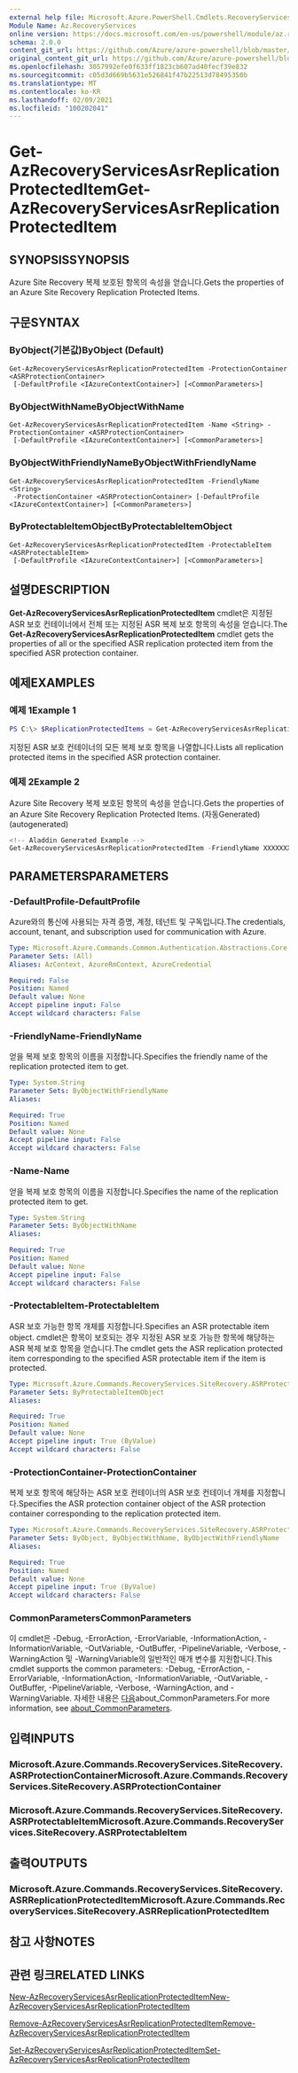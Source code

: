 ```yaml
---
external help file: Microsoft.Azure.PowerShell.Cmdlets.RecoveryServices.SiteRecovery.dll-Help.xml
Module Name: Az.RecoveryServices
online version: https://docs.microsoft.com/en-us/powershell/module/az.recoveryservices/get-azrecoveryservicesasrreplicationprotecteditem
schema: 2.0.0
content_git_url: https://github.com/Azure/azure-powershell/blob/master/src/RecoveryServices/RecoveryServices/help/Get-AzRecoveryServicesAsrReplicationProtectedItem.md
original_content_git_url: https://github.com/Azure/azure-powershell/blob/master/src/RecoveryServices/RecoveryServices/help/Get-AzRecoveryServicesAsrReplicationProtectedItem.md
ms.openlocfilehash: 3057992efe0f633ff1823cb607ad40fecf39e832
ms.sourcegitcommit: c05d3d669b5631e526841f47b22513d78495350b
ms.translationtype: MT
ms.contentlocale: ko-KR
ms.lasthandoff: 02/09/2021
ms.locfileid: "100202041"
---
```

# <span data-ttu-id="c65a4-101">Get-AzRecoveryServicesAsrReplicationProtectedItem</span><span class="sxs-lookup"><span data-stu-id="c65a4-101">Get-AzRecoveryServicesAsrReplicationProtectedItem</span></span>

## <span data-ttu-id="c65a4-102">SYNOPSIS</span><span class="sxs-lookup"><span data-stu-id="c65a4-102">SYNOPSIS</span></span>
<span data-ttu-id="c65a4-103">Azure Site Recovery 복제 보호된 항목의 속성을 얻습니다.</span><span class="sxs-lookup"><span data-stu-id="c65a4-103">Gets the properties of an Azure Site Recovery Replication Protected Items.</span></span>

## <span data-ttu-id="c65a4-104">구문</span><span class="sxs-lookup"><span data-stu-id="c65a4-104">SYNTAX</span></span>

### <span data-ttu-id="c65a4-105">ByObject(기본값)</span><span class="sxs-lookup"><span data-stu-id="c65a4-105">ByObject (Default)</span></span>
```
Get-AzRecoveryServicesAsrReplicationProtectedItem -ProtectionContainer <ASRProtectionContainer>
 [-DefaultProfile <IAzureContextContainer>] [<CommonParameters>]
```

### <span data-ttu-id="c65a4-106">ByObjectWithName</span><span class="sxs-lookup"><span data-stu-id="c65a4-106">ByObjectWithName</span></span>
```
Get-AzRecoveryServicesAsrReplicationProtectedItem -Name <String> -ProtectionContainer <ASRProtectionContainer>
 [-DefaultProfile <IAzureContextContainer>] [<CommonParameters>]
```

### <span data-ttu-id="c65a4-107">ByObjectWithFriendlyName</span><span class="sxs-lookup"><span data-stu-id="c65a4-107">ByObjectWithFriendlyName</span></span>
```
Get-AzRecoveryServicesAsrReplicationProtectedItem -FriendlyName <String>
 -ProtectionContainer <ASRProtectionContainer> [-DefaultProfile <IAzureContextContainer>] [<CommonParameters>]
```

### <span data-ttu-id="c65a4-108">ByProtectableItemObject</span><span class="sxs-lookup"><span data-stu-id="c65a4-108">ByProtectableItemObject</span></span>
```
Get-AzRecoveryServicesAsrReplicationProtectedItem -ProtectableItem <ASRProtectableItem>
 [-DefaultProfile <IAzureContextContainer>] [<CommonParameters>]
```

## <span data-ttu-id="c65a4-109">설명</span><span class="sxs-lookup"><span data-stu-id="c65a4-109">DESCRIPTION</span></span>
<span data-ttu-id="c65a4-110">**Get-AzRecoveryServicesAsrReplicationProtectedItem** cmdlet은 지정된 ASR 보호 컨테이너에서 전체 또는 지정된 ASR 복제 보호 항목의 속성을 얻습니다.</span><span class="sxs-lookup"><span data-stu-id="c65a4-110">The **Get-AzRecoveryServicesAsrReplicationProtectedItem** cmdlet gets the properties of all or the specified ASR replication protected item from the specified ASR protection container.</span></span>

## <span data-ttu-id="c65a4-111">예제</span><span class="sxs-lookup"><span data-stu-id="c65a4-111">EXAMPLES</span></span>

### <span data-ttu-id="c65a4-112">예제 1</span><span class="sxs-lookup"><span data-stu-id="c65a4-112">Example 1</span></span>
```powershell
PS C:\> $ReplicationProtectedItems = Get-AzRecoveryServicesAsrReplicationProtectedItem -ProtectionContainer $PrimaryContainer
```

<span data-ttu-id="c65a4-113">지정된 ASR 보호 컨테이너의 모든 복제 보호 항목을 나열합니다.</span><span class="sxs-lookup"><span data-stu-id="c65a4-113">Lists all replication protected items in the specified ASR protection container.</span></span>

### <span data-ttu-id="c65a4-114">예제 2</span><span class="sxs-lookup"><span data-stu-id="c65a4-114">Example 2</span></span>

<span data-ttu-id="c65a4-115">Azure Site Recovery 복제 보호된 항목의 속성을 얻습니다.</span><span class="sxs-lookup"><span data-stu-id="c65a4-115">Gets the properties of an Azure Site Recovery Replication Protected Items.</span></span> <span data-ttu-id="c65a4-116">(자동Generated)</span><span class="sxs-lookup"><span data-stu-id="c65a4-116">(autogenerated)</span></span>

```powershell
<!-- Aladdin Generated Example --> 
Get-AzRecoveryServicesAsrReplicationProtectedItem -FriendlyName XXXXXXXXXX -ProtectionContainer $PrimaryContainer
```

## <span data-ttu-id="c65a4-117">PARAMETERS</span><span class="sxs-lookup"><span data-stu-id="c65a4-117">PARAMETERS</span></span>

### <span data-ttu-id="c65a4-118">-DefaultProfile</span><span class="sxs-lookup"><span data-stu-id="c65a4-118">-DefaultProfile</span></span>
<span data-ttu-id="c65a4-119">Azure와의 통신에 사용되는 자격 증명, 계정, 테넌트 및 구독입니다.</span><span class="sxs-lookup"><span data-stu-id="c65a4-119">The credentials, account, tenant, and subscription used for communication with Azure.</span></span>


```yaml
Type: Microsoft.Azure.Commands.Common.Authentication.Abstractions.Core.IAzureContextContainer
Parameter Sets: (All)
Aliases: AzContext, AzureRmContext, AzureCredential

Required: False
Position: Named
Default value: None
Accept pipeline input: False
Accept wildcard characters: False
```

### <span data-ttu-id="c65a4-120">-FriendlyName</span><span class="sxs-lookup"><span data-stu-id="c65a4-120">-FriendlyName</span></span>
<span data-ttu-id="c65a4-121">얻을 복제 보호 항목의 이름을 지정합니다.</span><span class="sxs-lookup"><span data-stu-id="c65a4-121">Specifies the friendly name of the replication protected item to get.</span></span>

```yaml
Type: System.String
Parameter Sets: ByObjectWithFriendlyName
Aliases:

Required: True
Position: Named
Default value: None
Accept pipeline input: False
Accept wildcard characters: False
```

### <span data-ttu-id="c65a4-122">-Name</span><span class="sxs-lookup"><span data-stu-id="c65a4-122">-Name</span></span>
<span data-ttu-id="c65a4-123">얻을 복제 보호 항목의 이름을 지정합니다.</span><span class="sxs-lookup"><span data-stu-id="c65a4-123">Specifies the name of the replication protected item to get.</span></span>

```yaml
Type: System.String
Parameter Sets: ByObjectWithName
Aliases:

Required: True
Position: Named
Default value: None
Accept pipeline input: False
Accept wildcard characters: False
```

### <span data-ttu-id="c65a4-124">-ProtectableItem</span><span class="sxs-lookup"><span data-stu-id="c65a4-124">-ProtectableItem</span></span>
<span data-ttu-id="c65a4-125">ASR 보호 가능한 항목 개체를 지정합니다.</span><span class="sxs-lookup"><span data-stu-id="c65a4-125">Specifies an ASR protectable item object.</span></span> <span data-ttu-id="c65a4-126">cmdlet은 항목이 보호되는 경우 지정된 ASR 보호 가능한 항목에 해당하는 ASR 복제 보호 항목을 얻습니다.</span><span class="sxs-lookup"><span data-stu-id="c65a4-126">The cmdlet gets the ASR replication protected item corresponding to the specified ASR protectable item if the item is protected.</span></span>

```yaml
Type: Microsoft.Azure.Commands.RecoveryServices.SiteRecovery.ASRProtectableItem
Parameter Sets: ByProtectableItemObject
Aliases:

Required: True
Position: Named
Default value: None
Accept pipeline input: True (ByValue)
Accept wildcard characters: False
```

### <span data-ttu-id="c65a4-127">-ProtectionContainer</span><span class="sxs-lookup"><span data-stu-id="c65a4-127">-ProtectionContainer</span></span>
<span data-ttu-id="c65a4-128">복제 보호 항목에 해당하는 ASR 보호 컨테이너의 ASR 보호 컨테이너 개체를 지정합니다.</span><span class="sxs-lookup"><span data-stu-id="c65a4-128">Specifies the ASR protection container object of the ASR protection container corresponding to the replication protected item.</span></span> 

```yaml
Type: Microsoft.Azure.Commands.RecoveryServices.SiteRecovery.ASRProtectionContainer
Parameter Sets: ByObject, ByObjectWithName, ByObjectWithFriendlyName
Aliases:

Required: True
Position: Named
Default value: None
Accept pipeline input: True (ByValue)
Accept wildcard characters: False
```

### <span data-ttu-id="c65a4-129">CommonParameters</span><span class="sxs-lookup"><span data-stu-id="c65a4-129">CommonParameters</span></span>
<span data-ttu-id="c65a4-130">이 cmdlet은 -Debug, -ErrorAction, -ErrorVariable, -InformationAction, -InformationVariable, -OutVariable, -OutBuffer, -PipelineVariable, -Verbose, -WarningAction 및 -WarningVariable의 일반적인 매개 변수를 지원합니다.</span><span class="sxs-lookup"><span data-stu-id="c65a4-130">This cmdlet supports the common parameters: -Debug, -ErrorAction, -ErrorVariable, -InformationAction, -InformationVariable, -OutVariable, -OutBuffer, -PipelineVariable, -Verbose, -WarningAction, and -WarningVariable.</span></span> <span data-ttu-id="c65a4-131">자세한 내용은 [다음](http://go.microsoft.com/fwlink/?LinkID=113216)about_CommonParameters.</span><span class="sxs-lookup"><span data-stu-id="c65a4-131">For more information, see [about_CommonParameters](http://go.microsoft.com/fwlink/?LinkID=113216).</span></span>

## <span data-ttu-id="c65a4-132">입력</span><span class="sxs-lookup"><span data-stu-id="c65a4-132">INPUTS</span></span>

### <span data-ttu-id="c65a4-133">Microsoft.Azure.Commands.RecoveryServices.SiteRecovery.ASRProtectionContainer</span><span class="sxs-lookup"><span data-stu-id="c65a4-133">Microsoft.Azure.Commands.RecoveryServices.SiteRecovery.ASRProtectionContainer</span></span>

### <span data-ttu-id="c65a4-134">Microsoft.Azure.Commands.RecoveryServices.SiteRecovery.ASRProtectableItem</span><span class="sxs-lookup"><span data-stu-id="c65a4-134">Microsoft.Azure.Commands.RecoveryServices.SiteRecovery.ASRProtectableItem</span></span>

## <span data-ttu-id="c65a4-135">출력</span><span class="sxs-lookup"><span data-stu-id="c65a4-135">OUTPUTS</span></span>

### <span data-ttu-id="c65a4-136">Microsoft.Azure.Commands.RecoveryServices.SiteRecovery.ASRReplicationProtectedItem</span><span class="sxs-lookup"><span data-stu-id="c65a4-136">Microsoft.Azure.Commands.RecoveryServices.SiteRecovery.ASRReplicationProtectedItem</span></span>

## <span data-ttu-id="c65a4-137">참고 사항</span><span class="sxs-lookup"><span data-stu-id="c65a4-137">NOTES</span></span>

## <span data-ttu-id="c65a4-138">관련 링크</span><span class="sxs-lookup"><span data-stu-id="c65a4-138">RELATED LINKS</span></span>

[<span data-ttu-id="c65a4-139">New-AzRecoveryServicesAsrReplicationProtectedItem</span><span class="sxs-lookup"><span data-stu-id="c65a4-139">New-AzRecoveryServicesAsrReplicationProtectedItem</span></span>](./New-AzRecoveryServicesAsrReplicationProtectedItem.md)

[<span data-ttu-id="c65a4-140">Remove-AzRecoveryServicesAsrReplicationProtectedItem</span><span class="sxs-lookup"><span data-stu-id="c65a4-140">Remove-AzRecoveryServicesAsrReplicationProtectedItem</span></span>](./Remove-AzRecoveryServicesAsrReplicationProtectedItem.md)

[<span data-ttu-id="c65a4-141">Set-AzRecoveryServicesAsrReplicationProtectedItem</span><span class="sxs-lookup"><span data-stu-id="c65a4-141">Set-AzRecoveryServicesAsrReplicationProtectedItem</span></span>](./Set-AzRecoveryServicesAsrReplicationProtectedItem.md)
